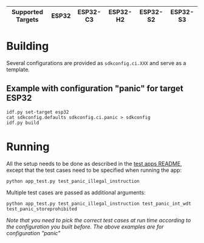 | Supported Targets | ESP32 | ESP32-C3 | ESP32-H2 | ESP32-S2 | ESP32-S3 |
| ----------------- | ----- | -------- | -------- | -------- | -------- |

# Building
Several configurations are provided as `sdkconfig.ci.XXX` and serve as a template. 

## Example with configuration "panic" for target ESP32
```
idf.py set-target esp32
cat sdkconfig.defaults sdkconfig.ci.panic > sdkconfig
idf.py build
```

# Running
All the setup needs to be done as described in the [test apps README](../../README.md), except that the test cases need to be specified when running the app:

```
python app_test.py test_panic_illegal_instruction
```

Multiple test cases are passed as additional arguments:

```
python app_test.py test_panic_illegal_instruction test_panic_int_wdt test_panic_storeprohibited
``` 

*Note that you need to pick the correct test cases at run time according to the configuration you built before. The above examples are for configuration "panic"*
